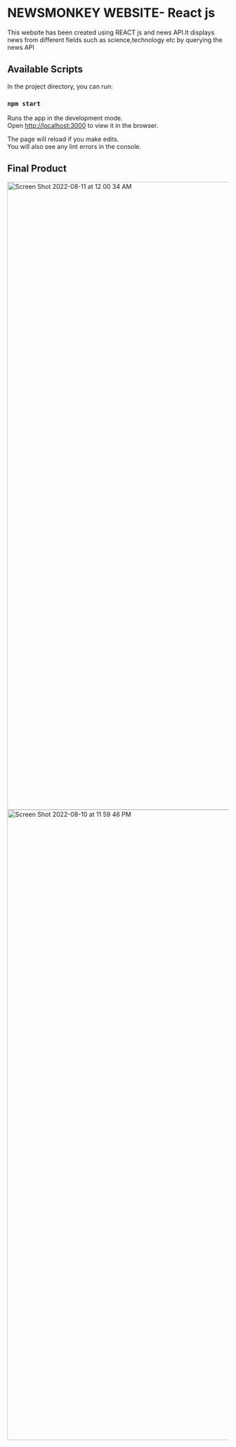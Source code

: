 # NEWSMONKEY WEBSITE- React js

This website has been created using REACT js and news API.It displays news from different fields such as science,technology etc by querying the news API 

## Available Scripts

In the project directory, you can run:

### `npm start`

Runs the app in the development mode.\
Open [http://localhost:3000](http://localhost:3000) to view it in the browser.

The page will reload if you make edits.\
You will also see any lint errors in the console.

## Final Product

<img width="1430" alt="Screen Shot 2022-08-11 at 12 00 34 AM" src="https://user-images.githubusercontent.com/83384002/184068513-158579b6-8f93-480c-b9b4-8d382592dc91.png">

<img width="1436" alt="Screen Shot 2022-08-10 at 11 59 46 PM" src="https://user-images.githubusercontent.com/83384002/184068683-285fc89a-dcad-4181-be4c-53b736bf3160.png">










